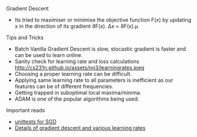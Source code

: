 

Gradient Descent

- Its tried to maximiser or minimise the objective function F(x) by updating x in the direction of its gradient ∂F(x). ∆x = ∂F(x).µ

Tips and Tricks

- Batch Vanilla Gradient Descent is slow, stocastic gradient is faster and can be used to learn online.
- Sanity check for learning rate and loss calculations http://cs231n.github.io/assets/nn3/learningrates.jpeg
- Choosing a proper learning rate can be difficult.
- Applying same learning rate to all parameters is inefficient as our features can be of different frequencies.
- Getting trapped in suboptimal local maxima/minima.
- ADAM is one of the popular algorithms being used.

Important reads

- [unittests for SGD](https://arxiv.org/abs/1312.6055)
- [Details of gradient descent and various learning rates](http://ruder.io/optimizing-gradient-descent/)

